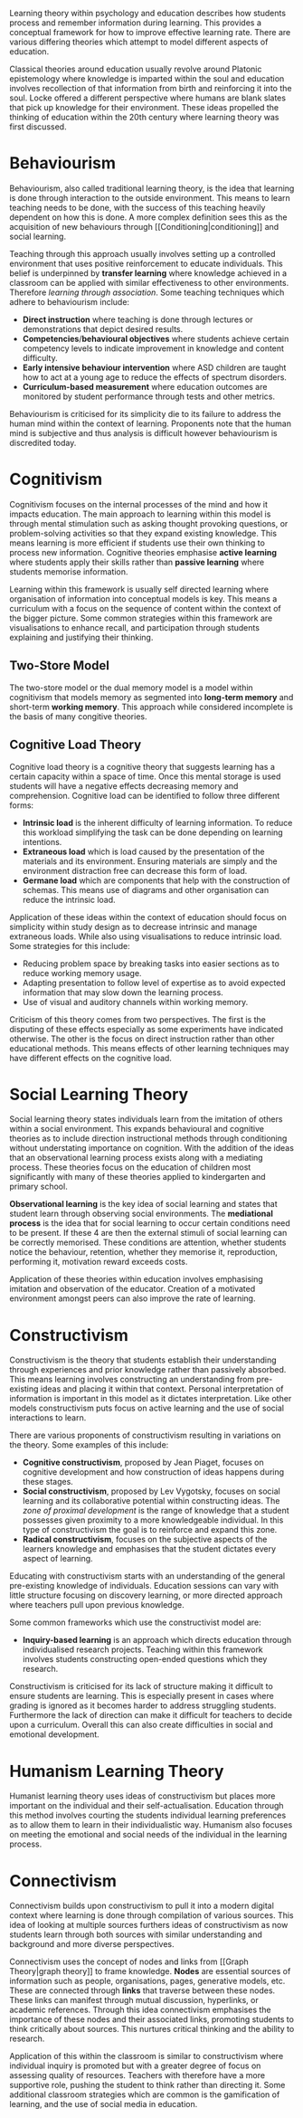 Learning theory within psychology and education describes how students process and remember information during learning. This provides a conceptual framework for how to improve effective learning rate. There are various differing theories which attempt to model different aspects of education.

Classical theories around education usually revolve around Platonic epistemology where knowledge is imparted within the soul and education involves recollection of that information from birth and reinforcing it into the soul. Locke offered a different perspective where humans are blank slates that pick up knowledge for their environment. These ideas propelled the thinking of education within the 20th century where learning theory was first discussed.

# Behaviourism
Behaviourism, also called traditional learning theory, is the idea that learning is done through interaction to the outside environment. This means to learn teaching needs to be done, with the success of this teaching heavily dependent on how this is done. A more complex definition sees this as the acquisition of new behaviours through [[Conditioning|conditioning]] and social learning.

Teaching through this approach usually involves setting up a controlled environment that uses positive reinforcement to educate individuals. This belief is underpinned by **transfer learning** where knowledge achieved in a classroom can be applied with similar effectiveness to other environments. Therefore *learning through association*. Some teaching techniques which adhere to behaviourism include:
- **Direct instruction** where teaching is done through lectures or demonstrations that depict desired results.
- **Competencies**/**behavioural objectives** where students achieve certain competency levels to indicate improvement in knowledge and content difficulty.
- **Early intensive behaviour intervention** where ASD children are taught how to act at a young age to reduce the effects of spectrum disorders.
- **Curriculum-based measurement** where education outcomes are monitored by student performance through tests and other metrics.

Behaviourism is criticised for its simplicity die to its failure to address the human mind within the context of learning. Proponents note that the human mind is subjective and thus analysis is difficult however behaviourism is discredited today.

# Cognitivism
Cognitivism focuses on the internal processes of the mind and how it impacts education. The main approach to learning within this model is through mental stimulation such as asking thought provoking questions, or problem-solving activities so that they expand existing knowledge. This means learning is more efficient if students use their own thinking to process new information. Cognitive theories emphasise **active learning** where students apply their skills rather than **passive learning** where students memorise information.

Learning within this framework is usually self directed learning where organisation of information into conceptual models is key. This means a curriculum with a focus on the sequence of content within the context of the bigger picture. Some common strategies within this framework are visualisations to enhance recall, and participation through students explaining and justifying their thinking.

## Two-Store Model
The two-store model or the dual memory model is a model within cognitivism that models memory as segmented into **long-term memory** and short-term **working memory**. This approach while considered incomplete is the basis of many congitive theories.

## Cognitive Load Theory
Cognitive load theory is a cognitive theory that suggests learning has a certain capacity within a space of time. Once this mental storage is used students will have a negative effects decreasing memory and comprehension. Cognitive load can be identified to follow three different forms:
- **Intrinsic load** is the inherent difficulty of learning information. To reduce this workload simplifying the task can be done depending on learning intentions.
- **Extraneous load** which is load caused by the presentation of the materials and its environment. Ensuring materials are simply and the environment distraction free can decrease this form of load.
- **Germane load** which are components that help with the construction of schemas. This means use of diagrams and other organisation can reduce the intrinsic load.

Application of these ideas within the context of education should focus on simplicity within study design as to decrease intrinsic and manage extraneous loads. While also using visualisations to reduce intrinsic load. Some strategies for this include:
- Reducing problem space by breaking tasks into easier sections as to reduce working memory usage.
- Adapting presentation to follow level of expertise as to avoid expected information that may slow down the learning process.
- Use of visual and auditory channels within working memory.

Criticism of this theory comes from two perspectives. The first is the disputing of these effects especially as some experiments have indicated otherwise. The other is the focus on direct instruction rather than other educational methods. This means effects of other learning techniques may have different effects on the cognitive load.

# Social Learning Theory
Social learning theory states individuals learn from the imitation of others within a social environment. This expands behavioural and cognitive theories as to include direction instructional methods through conditioning without understating importance on cognition. With the addition of the ideas that an observational learning process exists along with a mediating process. These theories focus on the education of children most significantly with many of these theories applied to kindergarten and primary school.

**Observational learning** is the key idea of social learning and states that student learn through observing social environments. The **mediational process** is the idea that for social learning to occur certain conditions need to be present. If these 4 are then the external stimuli of social learning can be correctly memorised. These conditions are attention, whether students notice the behaviour, retention, whether they memorise it, reproduction, performing it, motivation reward exceeds costs.

Application of these theories within education involves emphasising imitation and observation of the educator. Creation of a motivated environment amongst peers can also improve the rate of learning.

# Constructivism
Constructivism is the theory that students establish their understanding through experiences and prior knowledge rather than passively absorbed. This means learning involves constructing an understanding from pre-existing ideas and placing it within that context. Personal interpretation of information is important in this model as it dictates interpretation. Like other models constructivism puts focus on active learning and the use of social interactions to learn.

There are various proponents of constructivism resulting in variations on the theory. Some examples of this include:
- **Cognitive constructivism**, proposed by Jean Piaget, focuses on cognitive development and how construction of ideas happens during these stages.
- **Social constructivism**, proposed by Lev Vygotsky, focuses on social learning and its collaborative potential within constructing ideas. The *zone of proximal development* is the range of knowledge that a student possesses given proximity to a more knowledgeable individual. In this type of constructivism the goal is to reinforce and expand this zone.
- **Radical constructivism**, focuses on the subjective aspects of the learners knowledge and emphasises that the student dictates every aspect of learning.

Educating with constructivism starts with an understanding of the general pre-existing knowledge of individuals. Education sessions can vary with little structure focusing on discovery learning, or more directed approach where teachers pull upon previous knowledge.

Some common frameworks which use the constructivist model are:
- **Inquiry-based learning** is an approach which directs education through individualised research projects. Teaching within this framework involves students constructing open-ended questions which they research.

Constructivism is criticised for its lack of structure making it difficult to ensure students are learning. This is especially present in cases where grading is ignored as it becomes harder to address struggling students. Furthermore the lack of direction can make it difficult for teachers to decide upon a curriculum. Overall this can also create difficulties in social and emotional development.

# Humanism Learning Theory
Humanist learning theory uses ideas of constructivism but places more important on the individual and their self-actualisation. Education through this method involves courting the students individual learning preferences as to allow them to learn in their individualistic way. Humanism also focuses on meeting the emotional and social needs of the individual in the learning process.

# Connectivism
Connectivism builds upon constructivism to pull it into a modern digital context where learning is done through compilation of various sources. This idea of looking at multiple sources furthers ideas of constructivism as now students learn through both sources with similar understanding and background and more diverse perspectives.

Connectivism uses the concept of nodes and links from [[Graph Theory|graph theory]] to frame knowledge. **Nodes** are essential sources of information such as people, organisations, pages, generative models, etc. These are connected through **links** that traverse between these nodes. These links can manifest through mutual discussion, hyperlinks, or academic references. Through this idea connectivism emphasises the importance of these nodes and their associated links, promoting students to think critically about sources. This nurtures critical thinking and the ability to research.

Application of this within the classroom is similar to constructivism where individual inquiry is promoted but with a greater degree of focus on assessing quality of resources. Teachers with therefore have a more supportive role, pushing the student to think rather than directing it. Some additional classroom strategies which are common is the gamification of learning, and the use of social media in education.